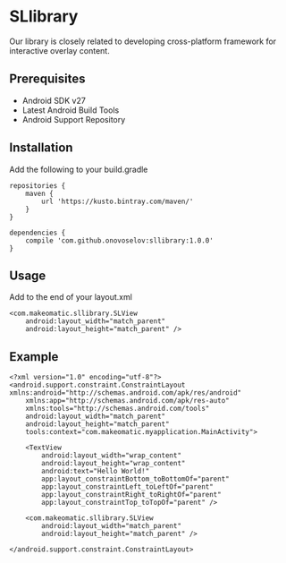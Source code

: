 # SLlibrary

Our library is closely related to developing cross-platform framework for interactive overlay content.

Prerequisites
--------------
- Android SDK v27
- Latest Android Build Tools
- Android Support Repository

Installation
--------------
Add the following to your build.gradle

```
repositories {
    maven {
        url 'https://kusto.bintray.com/maven/'
    }
}

dependencies {
    compile 'com.github.onovoselov:sllibrary:1.0.0'
}
```
Usage
--------------
Add to the end of your layout.xml

```
<com.makeomatic.sllibrary.SLView
    android:layout_width="match_parent"
    android:layout_height="match_parent" />
```
Example
--------------

```
<?xml version="1.0" encoding="utf-8"?>
<android.support.constraint.ConstraintLayout xmlns:android="http://schemas.android.com/apk/res/android"
    xmlns:app="http://schemas.android.com/apk/res-auto"
    xmlns:tools="http://schemas.android.com/tools"
    android:layout_width="match_parent"
    android:layout_height="match_parent"
    tools:context="com.makeomatic.myapplication.MainActivity">

    <TextView
        android:layout_width="wrap_content"
        android:layout_height="wrap_content"
        android:text="Hello World!"
        app:layout_constraintBottom_toBottomOf="parent"
        app:layout_constraintLeft_toLeftOf="parent"
        app:layout_constraintRight_toRightOf="parent"
        app:layout_constraintTop_toTopOf="parent" />

    <com.makeomatic.sllibrary.SLView
        android:layout_width="match_parent"
        android:layout_height="match_parent" />

</android.support.constraint.ConstraintLayout>
```
